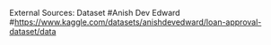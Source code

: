 External Sources:
Dataset
#Anish Dev Edward
#https://www.kaggle.com/datasets/anishdevedward/loan-approval-dataset/data
